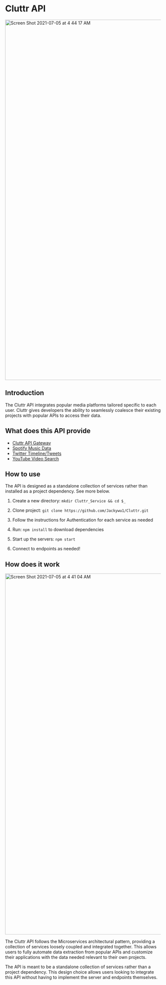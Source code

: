# Cluttr API

<img width="1166" alt="Screen Shot 2021-07-05 at 4 44 17 AM" src="https://user-images.githubusercontent.com/72538359/124466692-b68e5900-dd4b-11eb-87bf-33137d487880.png">

## Introduction

The Cluttr API integrates popular media platforms tailored specific to each user.
Cluttr gives developers the ability to seamlessly coalesce their existing projects with popular APIs to access their data. 

## What does this API provide

- [Cluttr API Gateway](https://github.com/Jackywu1/Cluttr/tree/main/gateway)
- [Spotify Music Data](https://github.com/Jackywu1/Cluttr/tree/main/spotify)
- [Twitter Timeline/Tweets](https://github.com/Jackywu1/Cluttr/tree/main/twitter)
- [YouTube Video Search](https://github.com/Jackywu1/Cluttr/tree/main/youtube)

## How to use

The API is designed as a standalone collection of services rather than installed as a project dependency. See more below.

1. Create a new directory: ```mkdir Cluttr_Service && cd $_```

2. Clone project: ```git clone https://github.com/Jackywu1/Cluttr.git```

3. Follow the instructions for Authentication for each service as needed

4. Run: ```npm install``` to download dependencies

5. Start up the servers: ```npm start```

6. Connect to endpoints as needed!

## How does it work

<img width="1168" alt="Screen Shot 2021-07-05 at 4 41 04 AM" src="https://user-images.githubusercontent.com/72538359/124466730-c443de80-dd4b-11eb-8372-8d686730668f.png">

The Cluttr API follows the Microservices architectural pattern, providing a collection of services loosely coupled and integrated together.
This allows users to fully automate data extraction from popular APIs and customize their applications with the data needed relevant to their own projects. 

The API is meant to be a standalone collection of services rather than a project dependency.
This design choice allows users looking to integrate this API without having to implement the server and endpoints themselves.
